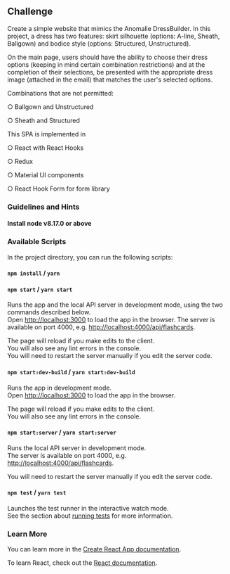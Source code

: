 ## Challenge

Create a simple website that mimics the Anomalie DressBuilder. In this project, a dress has two features: skirt silhouette (options: A-line, Sheath, Ballgown) and bodice style (options: Structured, Unstructured).

On the main page, users should have the ability to choose their dress options (keeping in mind certain combination restrictions) and at the completion of their selections, be presented with the appropriate dress image (attached in the email) that matches the user's selected options.

Combinations that are not permitted:

○ Ballgown and Unstructured

○ Sheath and Structured


This SPA is implemented in
 
○ React with React Hooks

○ Redux

○ Material UI components

○ React Hook Form for form library

### Guidelines and Hints

#### Install node v8.17.0 or above

### Available Scripts

In the project directory, you can run the following scripts:

#### `npm install` / `yarn`
#### `npm start` / `yarn start`

Runs the app and the local API server in development mode, using the two commands described below.<br>
Open [http://localhost:3000](http://localhost:3000) to load the app in the browser. The server is available on port 4000, e.g. [http://localhost:4000/api/flashcards](http://localhost:4000/api/flashcards).

The page will reload if you make edits to the client.<br>
You will also see any lint errors in the console.<br>
You will need to restart the server manually if you edit the server code.

#### `npm start:dev-build` / `yarn start:dev-build`

Runs the app in development mode.<br>
Open [http://localhost:3000](http://localhost:3000) to load the app in the browser.

The page will reload if you make edits to the client.<br>
You will also see any lint errors in the console.

#### `npm start:server` / `yarn start:server`

Runs the local API server in development mode.<br>
The server is available on port 4000, e.g. [http://localhost:4000/api/flashcards](http://localhost:4000/api/flashcards).

You will need to restart the server manually if you edit the server code.

#### `npm test` / `yarn test`

Launches the test runner in the interactive watch mode.<br>
See the section about [running tests](https://facebook.github.io/create-react-app/docs/running-tests) for more information.

### Learn More

You can learn more in the [Create React App documentation](https://facebook.github.io/create-react-app/docs/getting-started).

To learn React, check out the [React documentation](https://reactjs.org/).

